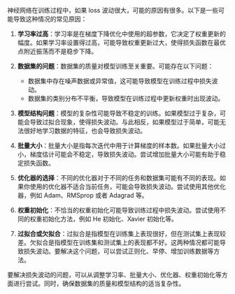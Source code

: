 神经网络在训练过程中，如果 loss 波动很大，可能的原因有很多。以下是一些可能导致这种情况的常见原因：

1. **学习率过高**：学习率是在梯度下降优化中使用的超参数，它决定了权重更新的幅度。如果学习率设置得过高，可能导致权重更新过大，使得损失函数在最优点附近振荡而不是稳步下降。

2. **数据集的问题**：数据集的质量对模型训练至关重要。可能存在以下问题：
    - 数据集中存在噪声数据或异常值，这可能导致模型在训练过程中损失波动。
    - 数据集的类别分布不平衡，导致模型在训练过程中更新权重时出现波动。

3. **模型结构问题**：模型的复杂性可能导致不稳定的训练。如果模型过于复杂，可能会导致过拟合现象，使得损失波动。与此相反，如果模型过于简单，可能无法很好地学习数据的特征，也会导致损失波动。

4. **批量大小**：批量大小是指每次迭代中用于计算梯度的样本数。如果批量大小过小，梯度估计可能会不稳定，导致损失波动。尝试增加批量大小可能有助于稳定损失函数。

5. **优化器的选择**：不同的优化器对于不同的任务和数据集可能有不同的表现。如果你使用的优化器不适合当前任务，可能会导致损失波动。尝试使用其他优化器，例如 Adam、RMSprop 或者 Adagrad 等。

6. **权重初始化**：不恰当的权重初始化可能导致训练过程中损失波动。尝试使用不同的权重初始化方法，例如 He 初始化、Xavier 初始化等。

7. **过拟合或欠拟合**：过拟合是指模型在训练集上表现很好，但在测试集上表现较差。欠拟合是指模型在训练集和测试集上的表现都不好。这两种情况都可能导致损失波动。要解决这个问题，可以尝试正则化、早停、增加训练数据等方法。

要解决损失波动的问题，可以从调整学习率、批量大小、优化器、权重初始化等方面进行尝试。同时，确保数据集的质量和模型结构的适当复杂性。